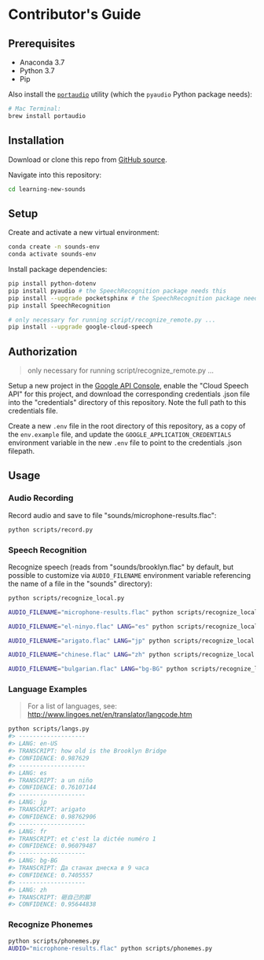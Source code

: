 # Contributor's Guide

## Prerequisites

  + Anaconda 3.7
  + Python 3.7
  + Pip

Also install the [`portaudio`](http://people.csail.mit.edu/hubert/pyaudio/#downloads) utility (which the `pyaudio` Python package needs):

```sh
# Mac Terminal:
brew install portaudio
```

## Installation

Download or clone this repo from [GitHub source](https://github.com/s2t2/learning-new-sounds).

Navigate into this repository:

```sh
cd learning-new-sounds
```

## Setup

Create and activate a new virtual environment:

```sh
conda create -n sounds-env
conda activate sounds-env
```

Install package dependencies:

```sh
pip install python-dotenv
pip install pyaudio # the SpeechRecognition package needs this
pip install --upgrade pocketsphinx # the SpeechRecognition package needs this
pip install SpeechRecognition

# only necessary for running script/recognize_remote.py ...
pip install --upgrade google-cloud-speech
```

## Authorization

> only necessary for running script/recognize_remote.py ...

Setup a new project in the [Google API Console](https://console.cloud.google.com/cloud-resource-manager), enable the "Cloud Speech API" for this project, and download the corresponding credentials .json file into the "credentials" directory of this repository. Note the full path to this credentials file.

Create a new `.env` file in the root directory of this repository, as a copy of the `env.example` file, and update the `GOOGLE_APPLICATION_CREDENTIALS` environment variable in the new `.env` file to point to the credentials .json filepath.

## Usage

### Audio Recording

Record audio and save to file "sounds/microphone-results.flac":

```sh
python scripts/record.py
```

### Speech Recognition

Recognize speech (reads from "sounds/brooklyn.flac" by default, but possible to customize via `AUDIO_FILENAME` environment variable referencing the name of a file in the "sounds" directory):

```sh
python scripts/recognize_local.py

AUDIO_FILENAME="microphone-results.flac" python scripts/recognize_local.py

AUDIO_FILENAME="el-ninyo.flac" LANG="es" python scripts/recognize_local.py

AUDIO_FILENAME="arigato.flac" LANG="jp" python scripts/recognize_local.py

AUDIO_FILENAME="chinese.flac" LANG="zh" python scripts/recognize_local.py

AUDIO_FILENAME="bulgarian.flac" LANG="bg-BG" python scripts/recognize_local.py

```

### Language Examples

> For a list of languages, see: http://www.lingoes.net/en/translator/langcode.htm

```sh
python scripts/langs.py
#> -------------------
#> LANG: en-US
#> TRANSCRIPT: how old is the Brooklyn Bridge
#> CONFIDENCE: 0.987629
#> -------------------
#> LANG: es
#> TRANSCRIPT: a un niño
#> CONFIDENCE: 0.76107144
#> -------------------
#> LANG: jp
#> TRANSCRIPT: arigato
#> CONFIDENCE: 0.98762906
#> -------------------
#> LANG: fr
#> TRANSCRIPT: et c'est la dictée numéro 1
#> CONFIDENCE: 0.96079487
#> -------------------
#> LANG: bg-BG
#> TRANSCRIPT: Да станах днеска в 9 часа
#> CONFIDENCE: 0.7405557
#> -------------------
#> LANG: zh
#> TRANSCRIPT: 砸自己的脚
#> CONFIDENCE: 0.95644838
```

### Recognize Phonemes

```sh
python scripts/phonemes.py
AUDIO="microphone-results.flac" python scripts/phonemes.py
```
